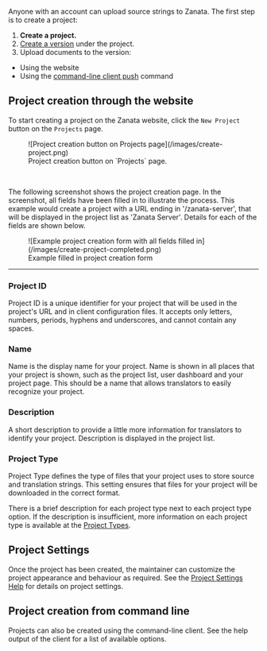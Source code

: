 Anyone with an account can upload source strings to Zanata. The first step is to create a project:

 1. **Create a project.**
 1. [Create a version](user-guide/versions/create-version) under the project.
 1. Upload documents to the version:
   - Using the website
   - Using the [command-line client push](http://zanata-client.readthedocs.org/en/latest/commands/push/) command

## Project creation through the website

To start creating a project on the Zanata website, click the `New Project` button on the `Projects` page.
<figure>
![Project creation button on Projects page](/images/create-project.png)
<figcaption>Project creation button on `Projects` page.</figcaption>
</figure>
<br/>

The following screenshot shows the project creation page. In the screenshot, all fields have been filled in to illustrate the process. This example would create a project with a URL ending in '/zanata-server', that will be displayed in the project list as 'Zanata Server'. Details for each of the fields are shown below.
<figure>
![Example project creation form with all fields filled in](/images/create-project-completed.png)
<figcaption>Example filled in project creation form</figcaption>
</figure>

------------

### Project ID

Project ID is a unique identifier for your project that will be used in the project's URL and in client configuration files. It accepts only letters, numbers, periods, hyphens and underscores, and cannot contain any spaces.

### Name

Name is the display name for your project. Name is shown in all places that your project is shown, such as the project list, user dashboard and your project page. This should be a name that allows translators to easily recognize your project.

### Description

A short description to provide a little more information for translators to identify your project. Description is displayed in the project list.

### Project Type

Project Type defines the type of files that your project uses to store source and translation strings. This setting ensures that files for your project will be downloaded in the correct format.

There is a brief description for each project type next to each project type option. If the description is insufficient, more information on each project type is available at the [Project Types](user-guide/projects/project-types).

## Project Settings

Once the project has been created, the maintainer can customize the project appearance and behaviour as required.
See the [Project Settings Help](user-guide/projects/project-settings) for details on project settings.

## Project creation from command line

Projects can also be created using the command-line client. See the help output of the client for a list of available options.
